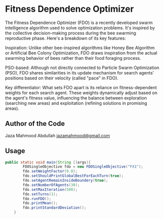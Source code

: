 # Fitness Dependence Optimizer

The Fitness Dependence Optimizer (FDO) is a recently developed swarm intelligence algorithm used to solve optimization problems. It's inspired by the collective decision-making process during the bee swarming reproductive phase. Here's a breakdown of its key features:

Inspiration: Unlike other bee-inspired algorithms like Honey Bee Algorithm or Artificial Bee Colony Optimization, FDO draws inspiration from the actual swarming behavior of bees rather than their food foraging process.

PSO-based: Although not directly connected to Particle Swarm Optimization (PSO), FDO shares similarities in its update mechanism for search agents' positions based on their velocity (called "pace" in FDO).

Key differentiator: What sets FDO apart is its reliance on fitness-dependent weights for each search agent. These weights dynamically adjust based on the agent's fitness value, influencing the balance between exploration (searching new areas) and exploitation (refining solutions in promising areas).

## Author of the Code
Jaza Mahmood Abdullah  jazamahmood@gmail.com

## Usage

```java
public static void main(String []args){
        FDOSingleObjective fdo = new FDOSingleObjective("FX1");
        fdo.setWeightFactor(0.0);
        fdo.setShouldPrintGlobalBestForEachTurn(true);
        fdo.setAgentRemainInsideBoundery(true);
        fdo.setNumberOfAgents(30);
        fdo.setMaxIteration(500);
        fdo.setTurns(1);
        fdo.runFDO();
        fdo.printMean();
        fdo.printStandardDeviation();
    }

```
